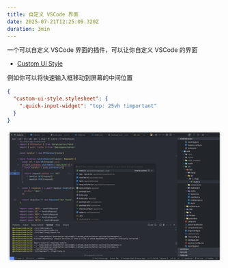```yaml
---
title: 自定义 VSCode 界面
date: 2025-07-21T12:25:09.320Z
duration: 3min
---
```


一个可以自定义 VSCode 界面的插件，可以让你自定义 VSCode 的界面

- [Custom UI Style](https://marketplace.visualstudio.com/items?itemName=subframe7536.custom-ui-style)

例如你可以将快速输入框移动到屏幕的中间位置

```json title="settings.json"
{
  "custom-ui-style.stylesheet": {
    ".quick-input-widget": "top: 25vh !important"
  }
}
```

![vscode-custom-ui](./images/vscode-custom-ui.png)
